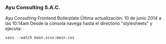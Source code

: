 ### Ayu Consulting S.A.C.

Ayu Consulting Frontend Boilerplate
Última actualización: 10 de junio 2014 a las 10:14am
Desde la consola navega hasta el directorio "stylesheets" y ejecuta: 

  	sass --watch main.scss:main.css